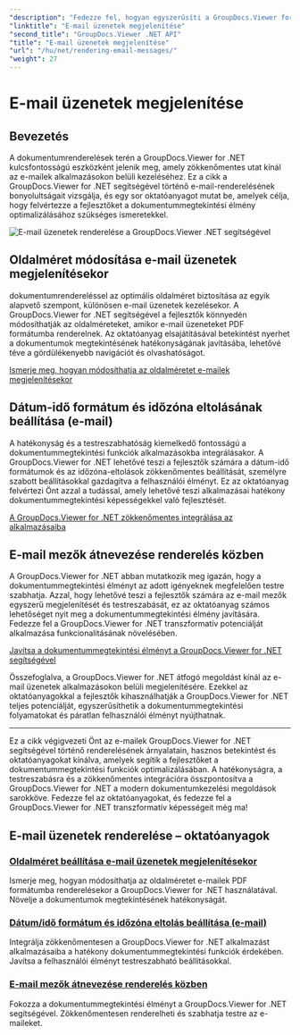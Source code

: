 ```yaml
---
"description": "Fedezze fel, hogyan egyszerűsíti a GroupDocs.Viewer for .NET az e-mailek PDF formátumba renderelését. Tanulja meg, hogyan módosíthatja az oldalméretet, állíthatja be a dátum-idő formátumot, és hogyan nevezheti át hatékonyan a mezőket."
"linktitle": "E-mail üzenetek megjelenítése"
"second_title": "GroupDocs.Viewer .NET API"
"title": "E-mail üzenetek megjelenítése"
"url": "/hu/net/rendering-email-messages/"
"weight": 27
---
```


# E-mail üzenetek megjelenítése

## Bevezetés

A dokumentumrenderelések terén a GroupDocs.Viewer for .NET kulcsfontosságú eszközként jelenik meg, amely zökkenőmentes utat kínál az e-mailek alkalmazásokon belüli kezeléséhez. Ez a cikk a GroupDocs.Viewer for .NET segítségével történő e-mail-renderelésének bonyolultságait vizsgálja, és egy sor oktatóanyagot mutat be, amelyek célja, hogy felvértezze a fejlesztőket a dokumentummegtekintési élmény optimalizálásához szükséges ismeretekkel.

![E-mail üzenetek renderelése a GroupDocs.Viewer .NET segítségével](/viewer/rendering-email-messages/image.png)

## Oldalméret módosítása e-mail üzenetek megjelenítésekor

dokumentumrendereléssel az optimális oldalméret biztosítása az egyik alapvető szempont, különösen e-mail üzenetek kezelésekor. A GroupDocs.Viewer for .NET segítségével a fejlesztők könnyedén módosíthatják az oldalméreteket, amikor e-mail üzeneteket PDF formátumba renderelnek. Az oktatóanyag elsajátításával betekintést nyerhet a dokumentumok megtekintésének hatékonyságának javításába, lehetővé téve a gördülékenyebb navigációt és olvashatóságot.

[Ismerje meg, hogyan módosíthatja az oldalméretet e-mailek megjelenítésekor](./adjust-page-size-email/)

## Dátum-idő formátum és időzóna eltolásának beállítása (e-mail)

A hatékonyság és a testreszabhatóság kiemelkedő fontosságú a dokumentummegtekintési funkciók alkalmazásokba integrálásakor. A GroupDocs.Viewer for .NET lehetővé teszi a fejlesztők számára a dátum-idő formátumok és az időzóna-eltolások zökkenőmentes beállítását, személyre szabott beállításokkal gazdagítva a felhasználói élményt. Ez az oktatóanyag felvértezi Önt azzal a tudással, amely lehetővé teszi alkalmazásai hatékony dokumentummegtekintési képességekkel való fejlesztését.

[A GroupDocs.Viewer for .NET zökkenőmentes integrálása az alkalmazásaiba](./set-date-time-format-offset-email/)

## E-mail mezők átnevezése renderelés közben

A GroupDocs.Viewer for .NET abban mutatkozik meg igazán, hogy a dokumentummegtekintési élményt az adott igényeknek megfelelően testre szabhatja. Azzal, hogy lehetővé teszi a fejlesztők számára az e-mail mezők egyszerű megjelenítését és testreszabását, ez az oktatóanyag számos lehetőséget nyit meg a dokumentummegtekintési élmény javítására. Fedezze fel a GroupDocs.Viewer for .NET transzformatív potenciálját alkalmazása funkcionalitásának növelésében.

[Javítsa a dokumentummegtekintési élményt a GroupDocs.Viewer for .NET segítségével](./rename-email-fields/)

Összefoglalva, a GroupDocs.Viewer for .NET átfogó megoldást kínál az e-mail üzenetek alkalmazásokon belüli megjelenítésére. Ezekkel az oktatóanyagokkal a fejlesztők kihasználhatják a GroupDocs.Viewer for .NET teljes potenciálját, egyszerűsíthetik a dokumentummegtekintési folyamatokat és páratlan felhasználói élményt nyújthatnak.

--- 

Ez a cikk végigvezeti Önt az e-mailek GroupDocs.Viewer for .NET segítségével történő renderelésének árnyalatain, hasznos betekintést és oktatóanyagokat kínálva, amelyek segítik a fejlesztőket a dokumentummegtekintési funkciók optimalizálásában. A hatékonyságra, a testreszabásra és a zökkenőmentes integrációra összpontosítva a GroupDocs.Viewer for .NET a modern dokumentumkezelési megoldások sarokköve. Fedezze fel az oktatóanyagokat, és fedezze fel a GroupDocs.Viewer for .NET transzformatív képességeit még ma!
## E-mail üzenetek renderelése – oktatóanyagok
### [Oldalméret beállítása e-mail üzenetek megjelenítésekor](./adjust-page-size-email/)
Ismerje meg, hogyan módosíthatja az oldalméretet e-mailek PDF formátumba renderelésekor a GroupDocs.Viewer for .NET használatával. Növelje a dokumentumok megtekintésének hatékonyságát.
### [Dátum/idő formátum és időzóna eltolás beállítása (e-mail)](./set-date-time-format-offset-email/)
Integrálja zökkenőmentesen a GroupDocs.Viewer for .NET alkalmazást alkalmazásaiba a hatékony dokumentummegtekintési funkciók érdekében. Javítsa a felhasználói élményt testreszabható beállításokkal.
### [E-mail mezők átnevezése renderelés közben](./rename-email-fields/)
Fokozza a dokumentummegtekintési élményt a GroupDocs.Viewer for .NET segítségével. Zökkenőmentesen renderelheti és szabhatja testre az e-maileket.